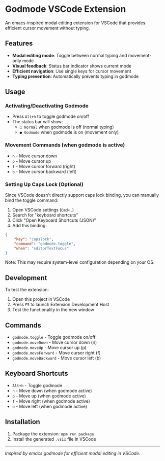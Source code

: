 # Godmode VSCode Extension

An emacs-inspired modal editing extension for VSCode that provides efficient cursor movement without typing.

## Features

- **Modal editing mode**: Toggle between normal typing and movement-only mode
- **Visual feedback**: Status bar indicator shows current mode
- **Efficient navigation**: Use single keys for cursor movement
- **Typing prevention**: Automatically prevents typing in godmode

## Usage

### Activating/Deactivating Godmode

- Press `Alt+h` to toggle godmode on/off
- The status bar will show:
  - `○ Normal` when godmode is off (normal typing)
  - `● Godmode` when godmode is on (movement only)

### Movement Commands (when godmode is active)

- `n` - Move cursor down
- `p` - Move cursor up  
- `f` - Move cursor forward (right)
- `b` - Move cursor backward (left)

### Setting Up Caps Lock (Optional)

Since VSCode doesn't directly support caps lock binding, you can manually bind the toggle command:

1. Open VSCode settings (`Cmd+,`)
2. Search for "keyboard shortcuts"
3. Click "Open Keyboard Shortcuts (JSON)"
4. Add this binding:
```json
{
    "key": "capslock",
    "command": "godmode.toggle",
    "when": "editorTextFocus"
}
```

Note: This may require system-level configuration depending on your OS.

## Development

To test the extension:

1. Open this project in VSCode
2. Press `F5` to launch Extension Development Host
3. Test the functionality in the new window

## Commands

- `godmode.toggle` - Toggle godmode on/off
- `godmode.moveDown` - Move cursor down (n)
- `godmode.moveUp` - Move cursor up (p)
- `godmode.moveForward` - Move cursor right (f)
- `godmode.moveBackward` - Move cursor left (b)

## Keyboard Shortcuts

- `Alt+h` - Toggle godmode
- `n` - Move down (when godmode active)
- `p` - Move up (when godmode active)  
- `f` - Move right (when godmode active)
- `b` - Move left (when godmode active)

## Installation

1. Package the extension: `npm run package`
2. Install the generated `.vsix` file in VSCode

---

*Inspired by emacs godmode for efficient modal editing in VSCode.*
